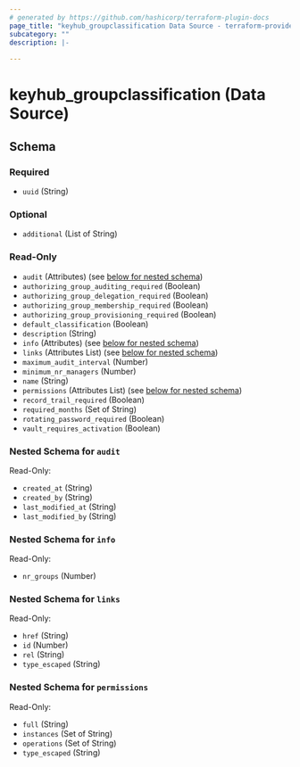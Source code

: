 ```yaml
---
# generated by https://github.com/hashicorp/terraform-plugin-docs
page_title: "keyhub_groupclassification Data Source - terraform-provider-keyhub"
subcategory: ""
description: |-
  
---
```


# keyhub_groupclassification (Data Source)





<!-- schema generated by tfplugindocs -->
## Schema

### Required

- `uuid` (String)

### Optional

- `additional` (List of String)

### Read-Only

- `audit` (Attributes) (see [below for nested schema](#nestedatt--audit))
- `authorizing_group_auditing_required` (Boolean)
- `authorizing_group_delegation_required` (Boolean)
- `authorizing_group_membership_required` (Boolean)
- `authorizing_group_provisioning_required` (Boolean)
- `default_classification` (Boolean)
- `description` (String)
- `info` (Attributes) (see [below for nested schema](#nestedatt--info))
- `links` (Attributes List) (see [below for nested schema](#nestedatt--links))
- `maximum_audit_interval` (Number)
- `minimum_nr_managers` (Number)
- `name` (String)
- `permissions` (Attributes List) (see [below for nested schema](#nestedatt--permissions))
- `record_trail_required` (Boolean)
- `required_months` (Set of String)
- `rotating_password_required` (Boolean)
- `vault_requires_activation` (Boolean)

<a id="nestedatt--audit"></a>
### Nested Schema for `audit`

Read-Only:

- `created_at` (String)
- `created_by` (String)
- `last_modified_at` (String)
- `last_modified_by` (String)


<a id="nestedatt--info"></a>
### Nested Schema for `info`

Read-Only:

- `nr_groups` (Number)


<a id="nestedatt--links"></a>
### Nested Schema for `links`

Read-Only:

- `href` (String)
- `id` (Number)
- `rel` (String)
- `type_escaped` (String)


<a id="nestedatt--permissions"></a>
### Nested Schema for `permissions`

Read-Only:

- `full` (String)
- `instances` (Set of String)
- `operations` (Set of String)
- `type_escaped` (String)
